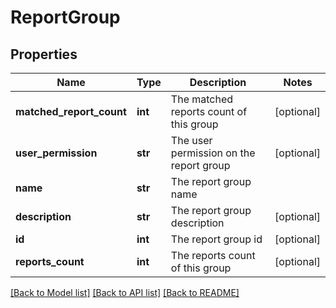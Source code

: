 # ReportGroup

## Properties
Name | Type | Description | Notes
------------ | ------------- | ------------- | -------------
**matched_report_count** | **int** | The matched reports count of this group | [optional] 
**user_permission** | **str** | The user permission on the report group | [optional] 
**name** | **str** | The report group name | 
**description** | **str** | The report group description | [optional] 
**id** | **int** | The report group id | [optional] 
**reports_count** | **int** | The reports count of this group | [optional] 

[[Back to Model list]](../README.md#documentation-for-models) [[Back to API list]](../README.md#documentation-for-api-endpoints) [[Back to README]](../README.md)

